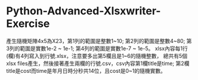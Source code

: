 # Python-Advanced-Xlsxwriter-Exercise
產生隨機矩陣4x5為X23，第1列的範圍是整數1~10;  第2列的範圍是整數4~80; 第3列的範圍是實數1e-2 ~ 1e-1; 第4列的範圍是實數1e-7 ~ 1e-5。 xlsx內容每1行(欄)有4列寫入到行號.xlsx，注意要多出第5欄且是1~6的隨機整數， 總共有5個xlsx files產生，然後接著產生兩欄的行號.csv，csv內容第1欄title是time; 第2欄title是cost而time是年月日時分秒共14位，且cost是0~1的隨機實數。
